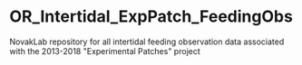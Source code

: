 # OR_Intertidal_ExpPatch_FeedingObs
NovakLab repository for all intertidal feeding observation data associated with the 2013-2018 "Experimental Patches" project
